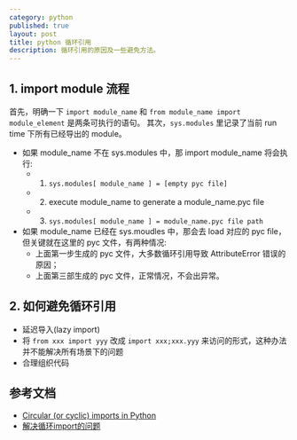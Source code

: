 ```yaml
---
category: python
published: true
layout: post
title: python 循环引用
description: 循环引用的原因及一些避免方法。
---
```



## 1. import module 流程

首先，明确一下 `import module_name` 和 `from module_name import module_element` 是两条可执行的语句。
其次，`sys.modules` 里记录了当前 run time 下所有已经导出的 module。

- 如果 module_name 不在 sys.modules 中，那 import module_name 将会执行:
    + 1. `sys.modules[ module_name ] = [empty pyc file]`
    + 2. execute module_name to generate a module_name.pyc file
    + 3. `sys.modules[ module_name ] = module_name.pyc file path`
- 如果 module_name 已经在 sys.moudles 中，那会去 load 对应的 pyc file，但关键就在这里的 pyc 文件，有两种情况:
    + 上面第一步生成的 pyc 文件，大多数循环引用导致 AttributeError 错误的原因；
    + 上面第三部生成的 pyc 文件，正常情况，不会出异常。


## 2. 如何避免循环引用

- 延迟导入(lazy import)
- 将 `from xxx import yyy` 改成 `import xxx;xxx.yyy` 来访问的形式，这种办法并不能解决所有场景下的问题
- 合理组织代码



## 参考文档

- [Circular (or cyclic) imports in Python](http://stackoverflow.com/questions/744373/circular-or-cyclic-imports-in-python)
- [解决循环import的问题](http://blog.csdn.net/handsomekang/article/details/19010407)
